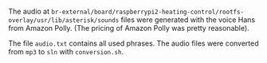 The audio at `br-external/board/raspberrypi2-heating-control/rootfs-overlay/usr/lib/asterisk/sounds` files were generated with the voice Hans from Amazon Polly. (The pricing of Amazon Polly was pretty reasonable).

The file `audio.txt` contains all used phrases. The audio files were converted from `mp3` to `sln` with `conversion.sh`.
